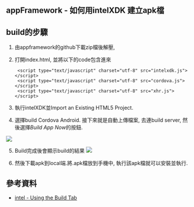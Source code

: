 appFramework - 如何用intelXDK 建立apk檔
------

## build的步驟
1. 由appframework的github下載zip檔後解壓,
2. 打開index.html, 並將以下的code包含進來

	    <script type="text/javascript" charset="utf-8" src="intelxdk.js"></script>
	    <script type="text/javascript" charset="utf-8" src="cordova.js"></script>
	    <script type="text/javascript" charset="utf-8" src="xhr.js"></script>
3. 執行intelXDK並Import an Existing HTML5 Project.
4. 選擇build Cordova Android. 接下來就是自動上傳檔案, 去連build server, 然後選擇*Build App Now*的按鈕. 

![](https://googledrive.com/host/0B7okXOykSneqSER0enBJNTJ5Q1k/af-2014-09-18_09-33-58.png)

5. Build完成後會顯示build的結果
![](https://googledrive.com/host/0B7okXOykSneqSER0enBJNTJ5Q1k/af02-2014-09-18_09-50-45.png)

6. 然後下載apk到local端.將.apk檔放到手機中, 執行該apk檔就可以安裝並執行.


## 參考資料
* [intel - Using the Build Tab](https://software.intel.com/en-us/html5/article/using-the-build-tab)
